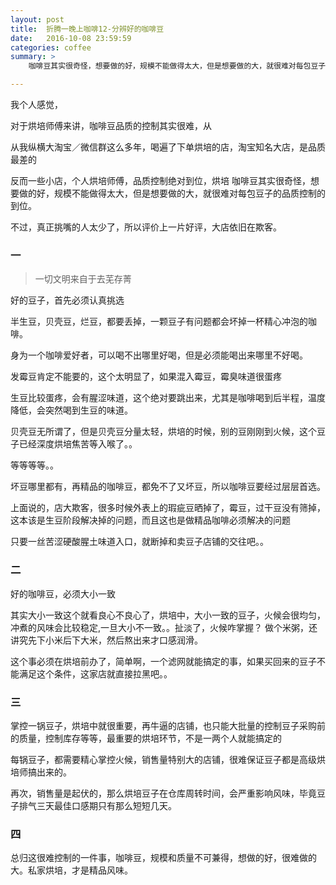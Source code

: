 ```yaml
---
layout: post
title:  折腾一晚上咖啡12-分辨好的咖啡豆
date:   2016-10-08 23:59:59
categories: coffee
summary: >
    咖啡豆其实很奇怪，想要做的好，规模不能做得太大，但是想要做的大，就很难对每包豆子的品质控制的到位。

---
```


我个人感觉，

对于烘培师傅来讲，咖啡豆品质的控制其实很难，从

从我纵横大淘宝／微信群这么多年，喝遍了下单烘培的店，淘宝知名大店，是品质最差的

反而一些小店，个人烘培师傅，品质控制绝对到位，烘培
咖啡豆其实很奇怪，想要做的好，规模不能做得太大，但是想要做的大，就很难对每包豆子的品质控制的到位。

不过，真正挑嘴的人太少了，所以评价上一片好评，大店依旧在欺客。

### 一
> 一切文明来自于去芜存菁

好的豆子，首先必须认真挑选

半生豆，贝壳豆，烂豆，都要丢掉，一颗豆子有问题都会坏掉一杯精心冲泡的咖啡。

身为一个咖啡爱好者，可以喝不出哪里好喝，但是必须能喝出来哪里不好喝。

发霉豆肯定不能要的，这个太明显了，如果混入霉豆，霉臭味道很蛋疼

生豆比较蛋疼，会有腥涩味道，这个绝对要跳出来，尤其是咖啡喝到后半程，温度降低，会突然喝到生豆的味道。

贝壳豆无所谓了，但是贝壳豆分量太轻，烘培的时候，别的豆刚刚到火候，这个豆子已经深度烘培焦苦等入喉了。。

等等等等。。

坏豆哪里都有，再精品的咖啡豆，都免不了又坏豆，所以咖啡豆要经过层层首选。

上面说的，店大欺客，很多时候外表上的瑕疵豆晒掉了，霉豆，过干豆没有筛掉，这本该是生豆阶段解决掉的问题，而且这也是做精品咖啡必须解决的问题

只要一丝苦涩硬酸腥土味道入口，就断掉和卖豆子店铺的交往吧。。

### 二

好的咖啡豆，必须大小一致

其实大小一致这个就看良心不良心了，烘培中，大小一致的豆子，火候会很均匀，冲煮的风味会比较稳定,一旦大小不一致。。扯淡了，火候咋掌握？
做个米粥，还讲究先下小米后下大米，然后熬出来才口感润滑。

这个事必须在烘培前办了，简单啊，一个滤网就能搞定的事，如果买回来的豆子不能满足这个条件，这家店就直接拉黑吧。。


### 三

掌控一锅豆子，烘培中就很重要，再牛逼的店铺，也只能大批量的控制豆子采购前的质量，控制库存等等，最重要的烘培环节，不是一两个人就能搞定的

每锅豆子，都需要精心掌控火候，销售量特别大的店铺，很难保证豆子都是高级烘培师搞出来的。

再次，销售量是起伏的，那么烘培豆子在仓库周转时间，会严重影响风味，毕竟豆子排气三天最佳口感期只有那么短短几天。


### 四

总归这很难控制的一件事，咖啡豆，规模和质量不可兼得，想做的好，很难做的大。私家烘培，才是精品风味。



















